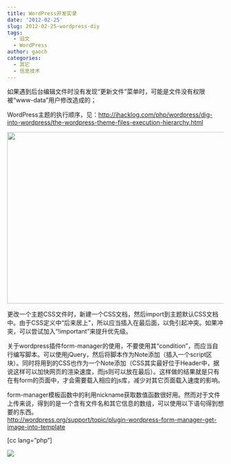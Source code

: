 ```yaml
---
title: WordPress开发实录
date: '2012-02-25'
slug: 2012-02-25-wordpress-diy
tags:
  - 旧文
  - WordPress
author: gaoch
categories:
  - 其它
  - 信息技术
---
```



如果遇到后台编辑文件时没有发现“更新文件”菜单时，可能是文件没有权限被“www-data”用户修改造成的；

WordPress主题的执行顺序，见：http://ihacklog.com/php/wordpress/dig-into-wordpress/the-wordpress-theme-files-execution-hierarchy.html

<img src="https://cloudfs-spring.oss-cn-qingdao.aliyuncs.com/bio_spring_uploads/2012/02/WP_CheatSheet_TemplateMap.jpg" width="517" height="400" />

更改一个主题CSS文件时，新建一个CSS文档，然后import到主题默认CSS文档中。由于CSS定义中“后来居上”，所以应当插入在最后面，以免引起冲突。如果冲突，可以尝试加入“!important”来提升优先级。

关于wordpress插件form-manager的使用，不要使用其“condition”，而应当自行编写脚本。可以使用jQuery，然后将脚本作为Note添加（插入一个script区块）。同时将用到的CSS也作为一个Note添加（CSS其实最好位于Header中，据说这样可以加快网页的渲染速度，而js则可以放在最后）。这样做的结果就是只有在有form的页面中，才会需要载入相应的js库，减少对其它页面载入速度的影响。

form-manager模板函数中的利用nickname获取数值函数很好用。然而对于文件上传来说，得到的是一个含有文件名和其它信息的数组，可以使用以下语句得到想要的东西。  
http://wordpress.org/support/topic/plugin-wordpress-form-manager-get-image-into-template

\[cc lang=”php”\]  
  
![](%3C?php%20echo%20$uploads%5B'url'%5D.'/'.$file%5B'filename'%5D;?%3E“/%3E%3Cbr%20/%3E%0A%5B/cc%5D%3C/p%3E%0A%3Cp%3E另外，HTML表格中的“%3Ctr%3E”元素中必须有“%3Ctd%3E”才会显示，因为这个浪费了半天时间。%3C/p%3E%0A)

